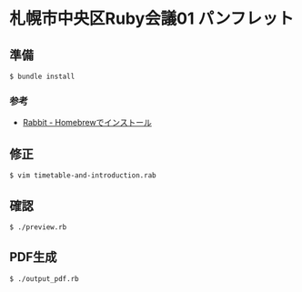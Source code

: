 # 札幌市中央区Ruby会議01 パンフレット

## 準備

    $ bundle install

### 参考

  * [Rabbit - Homebrewでインストール](http://rabbit-shocker.org/ja/install/homebrew.html)

## 修正

    $ vim timetable-and-introduction.rab

## 確認

    $ ./preview.rb

## PDF生成

    $ ./output_pdf.rb
